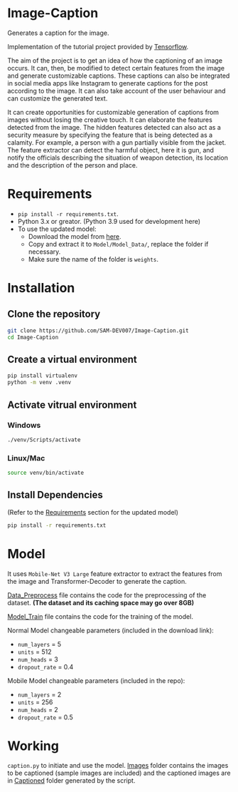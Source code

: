 # Image-Caption
Generates a caption for the image.

Implementation of the tutorial project provided by [Tensorflow](https://www.tensorflow.org/text/tutorials/image_captioning). 

The aim of the project is to get an idea of how the captioning of an image occurs. It can, then, be modified to detect certain features from the image and generate customizable captions. These captions can also be integrated in social media apps like Instagram to generate captions for the post according to the image. It can also take account of the user behaviour and can customize the generated text.

It can create opportunities for customizable generation of captions from images without losing the creative touch. It can elaborate the features detected from the image. The hidden features detected can also act as a security measure by specifying the feature that is being detected as a calamity. For example, a person with a gun partially visible from the jacket. The feature extractor can detect the harmful object, here it is gun, and notify the officials describing the situation of weapon detection, its location and the description of the person and place.

# Requirements
- `pip install -r requirements.txt`.
- Python 3.x or greator. (Python 3.9 used for development here)
- To use the updated model:
    - Download the model from [here](https://drive.google.com/file/d/1cYcKaNmyPMS0Zq-x4ZmVGq6JhIH4fLQe/view?usp=sharing).
    - Copy and extract it to `Model/Model_Data/`, replace the folder if necessary.
    - Make sure the name of the folder is `weights`.

# Installation
## Clone the repository
```bash
git clone https://github.com/SAM-DEV007/Image-Caption.git
cd Image-Caption
```

## Create a virtual environment
```bash
pip install virtualenv
python -m venv .venv
```

## Activate vitrual environment
### Windows
```bash
./venv/Scripts/activate
```
### Linux/Mac
```bash
source venv/bin/activate
```

## Install Dependencies
(Refer to the [Requirements](#requirements) section for the updated model)
```bash
pip install -r requirements.txt
```

# Model
It uses `Mobile-Net V3 Large` feature extractor to extract the features from the image and Transformer-Decoder to generate the caption.

[Data_Preprocess](Model/Data_Preprocess.ipynb) file contains the code for the preprocessing of the dataset. **(The dataset and its caching space may go over 8GB)**

[Model_Train](Model/Model_Train.ipynb) file contains the code for the training of the model. 

Normal Model changeable parameters (included in the download link):
- `num_layers` = 5
- `units` = 512
- `num_heads` = 3
- `dropout_rate` = 0.4

Mobile Model changeable parameters (included in the repo):
- `num_layers` = 2
- `units` = 256
- `num_heads` = 2
- `dropout_rate` = 0.5

# Working
`caption.py` to initiate and use the model. [Images](Images) folder contains the images to be captioned (sample images are included) and the captioned images are in [Captioned](Images/Captioned) folder generated by the script.
